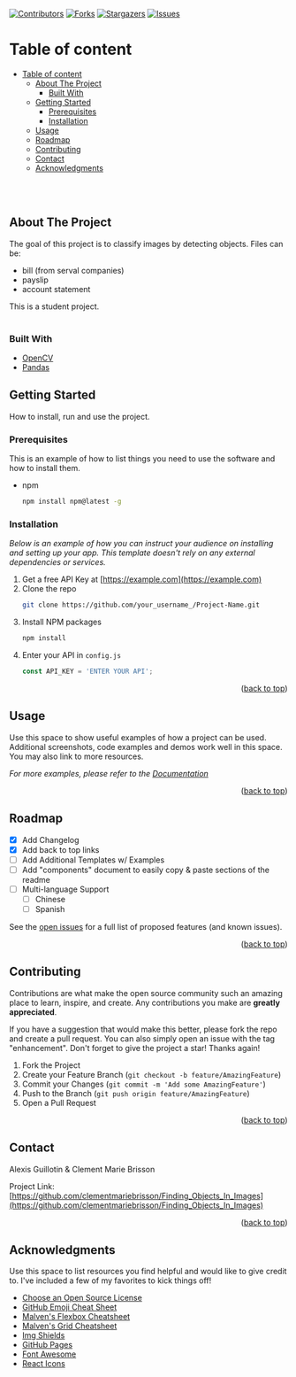<!-- PROJECT SHIELDS -->
[![Contributors][contributors-shield]][contributors-url]
[![Forks][forks-shield]][forks-url]
[![Stargazers][stars-shield]][stars-url]
[![Issues][issues-shield]][issues-url]

# Table of content

- [Table of content](#table-of-content)
  - [About The Project](#about-the-project)
    - [Built With](#built-with)
  - [Getting Started](#getting-started)
    - [Prerequisites](#prerequisites)
    - [Installation](#installation)
  - [Usage](#usage)
  - [Roadmap](#roadmap)
  - [Contributing](#contributing)
  - [Contact](#contact)
  - [Acknowledgments](#acknowledgments)


<br></br>
<!-- ABOUT THE PROJECT -->
## About The Project

The goal of this project is to classify images by detecting objects. Files can be:
* bill (from serval companies)
* payslip
* account statement

This is a student project.
<br></br>


### Built With

* [OpenCV](https://opencv.org/)
* [Pandas](https://pandas.pydata.org/)



<!-- GETTING STARTED -->
## Getting Started

How to install, run and use the project.

### Prerequisites

This is an example of how to list things you need to use the software and how to install them.
* npm
  ```sh
  npm install npm@latest -g
  ```

### Installation

_Below is an example of how you can instruct your audience on installing and setting up your app. This template doesn't rely on any external dependencies or services._

1. Get a free API Key at [https://example.com](https://example.com)
2. Clone the repo
   ```sh
   git clone https://github.com/your_username_/Project-Name.git
   ```
3. Install NPM packages
   ```sh
   npm install
   ```
4. Enter your API in `config.js`
   ```js
   const API_KEY = 'ENTER YOUR API';
   ```

<p align="right">(<a href="#top">back to top</a>)</p>



<!-- USAGE EXAMPLES -->
## Usage

Use this space to show useful examples of how a project can be used. Additional screenshots, code examples and demos work well in this space. You may also link to more resources.

_For more examples, please refer to the [Documentation](https://example.com)_

<p align="right">(<a href="#top">back to top</a>)</p>



<!-- ROADMAP -->
## Roadmap

- [x] Add Changelog
- [x] Add back to top links
- [ ] Add Additional Templates w/ Examples
- [ ] Add "components" document to easily copy & paste sections of the readme
- [ ] Multi-language Support
    - [ ] Chinese
    - [ ] Spanish

See the [open issues](https://github.com/othneildrew/Best-README-Template/issues) for a full list of proposed features (and known issues).

<p align="right">(<a href="#top">back to top</a>)</p>



<!-- CONTRIBUTING -->
## Contributing

Contributions are what make the open source community such an amazing place to learn, inspire, and create. Any contributions you make are **greatly appreciated**.

If you have a suggestion that would make this better, please fork the repo and create a pull request. You can also simply open an issue with the tag "enhancement".
Don't forget to give the project a star! Thanks again!

1. Fork the Project
2. Create your Feature Branch (`git checkout -b feature/AmazingFeature`)
3. Commit your Changes (`git commit -m 'Add some AmazingFeature'`)
4. Push to the Branch (`git push origin feature/AmazingFeature`)
5. Open a Pull Request

<p align="right">(<a href="#top">back to top</a>)</p>


<!-- CONTACT -->
## Contact

Alexis Guillotin & Clement Marie Brisson

Project Link: [https://github.com/clementmariebrisson/Finding_Objects_In_Images](https://github.com/clementmariebrisson/Finding_Objects_In_Images)

<p align="right">(<a href="#top">back to top</a>)</p>



<!-- ACKNOWLEDGMENTS -->
## Acknowledgments

Use this space to list resources you find helpful and would like to give credit to. I've included a few of my favorites to kick things off!

* [Choose an Open Source License](https://choosealicense.com)
* [GitHub Emoji Cheat Sheet](https://www.webpagefx.com/tools/emoji-cheat-sheet)
* [Malven's Flexbox Cheatsheet](https://flexbox.malven.co/)
* [Malven's Grid Cheatsheet](https://grid.malven.co/)
* [Img Shields](https://shields.io)
* [GitHub Pages](https://pages.github.com)
* [Font Awesome](https://fontawesome.com)
* [React Icons](https://react-icons.github.io/react-icons/search)




<!-- MARKDOWN LINKS & IMAGES -->
<!-- https://www.markdownguide.org/basic-syntax/#reference-style-links -->
[contributors-shield]: https://img.shields.io/github/contributors/clementmariebrisson/Finding_Objects_In_Images.svg?style=for-the-badge
[contributors-url]: https://github.com/clementmariebrisson/Finding_Objects_In_Images/graphs/contributors
[forks-shield]: https://img.shields.io/github/forks/clementmariebrisson/Finding_Objects_In_Images.svg?style=for-the-badge
[forks-url]: https://github.com/clementmariebrisson/Finding_Objects_In_Images/network/members

[stars-shield]: https://img.shields.io/github/stars/clementmariebrisson/Finding_Objects_In_Images.svg?style=for-the-badge
[stars-url]: https://github.com/clementmariebrisson/Finding_Objects_In_Images/stargazers
[issues-shield]: https://img.shields.io/github/issues/clementmariebrisson/Finding_Objects_In_Images.svg?style=for-the-badge
[issues-url]: https://github.com/clementmariebrisson/Finding_Objects_In_Images/issues
[linkedin-shield]: https://img.shields.io/badge/-LinkedIn-black.svg?style=for-the-badge&logo=linkedin&colorB=555
[linkedin-url]: https://linkedin.com/in/clementmariebrisson
[product-screenshot]: images/screenshot.png
